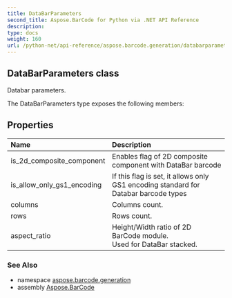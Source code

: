 ```yaml
---
title: DataBarParameters
second_title: Aspose.BarCode for Python via .NET API Reference
description: 
type: docs
weight: 160
url: /python-net/api-reference/aspose.barcode.generation/databarparameters/
---
```


## DataBarParameters class

Databar parameters.

The DataBarParameters type exposes the following members:
## Properties
| Name | Description |
| :- | :- |
|is_2d_composite_component|Enables flag of 2D composite component with DataBar barcode|
|is_allow_only_gs1_encoding|If this flag is set, it allows only GS1 encoding standard for Databar barcode types|
|columns|Columns count.|
|rows|Rows count.|
|aspect_ratio|Height/Width ratio of 2D BarCode module.<br/>            Used for DataBar stacked.|

### See Also

* namespace [aspose.barcode.generation](/barcode/python-net/api-reference/aspose.barcode.generation/)
* assembly [Aspose.BarCode](/barcode/python-net/api-reference/)


